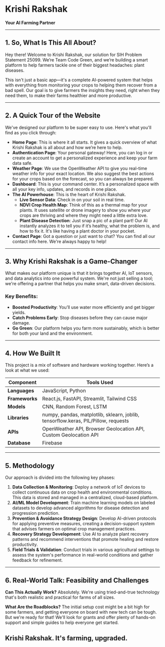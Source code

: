 # Krishi Rakshak  
**Your AI Farming Partner**  

---

## 1. So, What Is This All About?  
Hey there! Welcome to Krishi Rakshak, our solution for SIH Problem Statement 25099. We’re Team Code Green, and we’re building a smart platform to help farmers tackle one of their biggest headaches: plant diseases.  

This isn't just a basic app—it's a complete AI-powered system that helps with everything from monitoring your crops to helping them recover from a bad spell. Our goal is to give farmers the insights they need, right when they need them, to make their farms healthier and more productive.  

---

## 2. A Quick Tour of the Website  
We've designed our platform to be super easy to use. Here's what you'll find as you click through:  

- **Home Page**: This is where it all starts. It gives a quick overview of what Krishi Rakshak is all about and how we’re here to help.  
- **Authentication Page**: Your personal gateway! Here, you can log in or create an account to get a personalized experience and keep your farm data safe.  
- **Weather Page**: We use the OpenWeather API to give you real-time weather info for your exact location. We also suggest the best actions for your crops based on the forecast, so you can always be prepared.  
- **Dashboard**: This is your command center. It’s a personalized space with all your key info, updates, and records in one place.  
- **The AI Powerhouse**: This is the heart of Krishi Rakshak.  
  - **Live Sensor Data**: Check in on your soil in real time.  
  - **NDVI Crop Health Map**: Think of this as a thermal map for your plants. It uses satellite or drone imagery to show you where your crops are thriving and where they might need a little extra love.  
  - **Plant Disease Detection**: Just snap a pic of a plant part! Our AI instantly analyzes it to tell you if it’s healthy, what the problem is, and how to fix it. It's like having a plant doctor in your pocket.  
- **Contact Page**: Got a question or just want to chat? You can find all our contact info here. We're always happy to help!  

---

## 3. Why Krishi Rakshak is a Game-Changer  
What makes our platform unique is that it brings together AI, IoT sensors, and data analytics into one powerful system. We're not just selling a tool; we're offering a partner that helps you make smart, data-driven decisions.  

### Key Benefits:  
- **Boosted Productivity**: You’ll use water more efficiently and get bigger yields.  
- **Catch Problems Early**: Stop diseases before they can cause major damage.  
- **Go Green**: Our platform helps you farm more sustainably, which is better for both your land and the environment.  

---

## 4. How We Built It  
This project is a mix of software and hardware working together. Here’s a look at what we used:  

**Component** | **Tools Used**  
--- | ---  
**Languages** | JavaScript, Python  
**Frameworks** | React.js, FastAPI, Streamlit, Tailwind CSS  
**Models** | CNN, Random Forest, LSTM  
**Libraries** | numpy, pandas, matplotlib, sklearn, joblib, tensorflow.keras, PIL/Pillow, requests  
**APIs** | OpenWeather API, Browser Geolocation API, Custom Geolocation API    
**Database** | Firebase   

---

## 5. Methodology  
Our approach is divided into the following key phases:  

1. **Data Collection & Monitoring**: Deploy a network of IoT devices to collect continuous data on crop health and environmental conditions. This data is stored and managed in a centralized, cloud-based platform.  
2. **AI/ML Model Development**: Train machine learning models on labeled datasets to develop advanced algorithms for disease detection and progression prediction.  
3. **Prevention & Avoidance Strategy Design**: Develop AI-driven protocols for applying preventive measures, creating a decision-support system that advises farmers on optimal crop management practices.  
4. **Recovery Strategy Development**: Use AI to analyze plant recovery patterns and recommend interventions that promote healing and restore productivity.  
5. **Field Trials & Validation**: Conduct trials in various agricultural settings to assess the system's performance in real-world conditions and gather feedback for refinement.  

---

## 6. Real-World Talk: Feasibility and Challenges  
**Can This Actually Work?**
Absolutely. We're using tried-and-true technology that's both realistic and practical for farms of all sizes.

**What Are the Roadblocks?**
The initial setup cost might be a bit high for some farmers, and getting everyone on board with new tech can be tough. But we're ready for that! We'll look for grants and offer plenty of hands-on support and simple guides to help everyone get started.

## Krishi Rakshak. It's farming, upgraded.  
```bash
